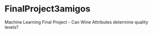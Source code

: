# FinalProject3amigos
Machine Learning Final Project - Can Wine Attributes determine quality levels?
